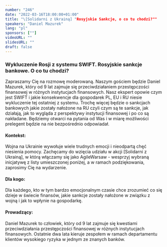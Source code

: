 ```yaml
---
number: "246"
date: "2022-03-16T18:00:00+01:00"
title: "\[Solidarni z Ukrainą] "Rosyjskie Sankcje, o co tu chodzi?""
speakers: "Daniel Mazurek"
lang: "pl"
sponsors: [""]
videoURL: ""
slidesURL: ""
draft: false
---
```


### Wykluczenie Rosji z systemu SWIFT. Rosyjskie sankcje bankowe. O co tu chodzi?

Zapraszamy Cię na rozmowę moderowaną. Naszym gościem będzie Daniel Mazurek, który od 9 lat zajmuje się przeciwdziałaniem przestępczości finansowej w różnych instytucjach finansowych. Nasz ekspert opowie czym jest SWIFT i jakie konsekwencje dla gospodarek PL, EU i RU niesie wykluczenie tej ostatniej z systemu. Trochę więcej będzie o sankcjach bankowych jakie zostały nałożone na RU czyli czym są te sankcje, jak działają, jak to wygląda z perspektywy instytucji finansowej i po co są nakładane. Będziemy otwarci na pytania od Was i w miarę możliwości prelegent będzie na nie bezpośrednio odpowiadał.

#### Kontekst:
Wojna na Ukrainie wywołuje wiele trudnych emocji i nieodpartą chęć niesienia pomocy. Zachęcamy do wzięcia udziału w akcji [Solidarni z Ukrainą], w którą włączamy się jako AgileWarsaw - wesprzyj wybraną inicjatywę z listy umieszczonej poniżej, a w ramach podziękowania, zaprosimy Cię na wydarzenie.

#### Dla kogo:
Dla każdego, kto w tym bardzo emocjonalnym czasie chce zrozumieć co się dzieje w świecie finansów, jakie sankcje zostały nałożone w związku z wojną i jak to wpłynie na gospodarkę.

#### Prowadzący:
Daniel Mazurek to człowiek, który od 9 lat zajmuje się kwestiami przeciwdziałania przestępczości finansowej w różnych instytucjach finansowych. Ostatnie dwa lata kieruje zespołem w ramach departamentu klientów wysokiego ryzyka w jednym ze znanych banków.

